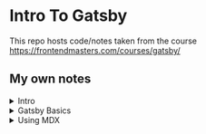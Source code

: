 # Intro To Gatsby

This repo hosts code/notes taken from the course https://frontendmasters.com/courses/gatsby/

## My own notes

<details>
  <summary>Intro</summary>

### Challenges of modern web dev.

- Getting started is overwhelming. There are many different tools that does the same thing.
- The way we manage data is changing. No longer we have to pull data from monolithic cms, where everything comes from a single code base.
- Getting it right is tough. Many subset of web dev can be it's own career.

### Gatsby goal

- To allow devs to quickly build apps/sites.
- Eliminate boilerplate to get started & deploying to prod.

### Content Mesh

- Orchestration layer for taming the content mesh and its many sources of data.
- CMS providers are shifting from monolithic to headless Api.
- Stitches data sources from various apis to form one content mesh layer.
- Plug many services from various providers that do one thing well into an unified graphql api.
- Gatsby is actually serving progressive web apps.
- There are claims that the future of web dev is content mesh.

### Fast Websites by Default

- Gatsby, out of the box, ships with good config defaults for performance / quality of life. (PRPL pattern : https://web.dev/apply-instant-loading-with-prpl/)
- Generates only static assets.
- Assets are optimized and lazy loaded.
- Configs are fully customizable without ejecting the whole thing.

</details>

<details>
  <summary>Gatsby Basics</summary>

### Pages

1. Folder structure for pages should be `src/pages`.
2. Create a file in the `pages` folder and add react component. You should be able to see the page when you navigate to the path of that named file. (ex: `src/about.js`, then go to `http://localhost:8000/about`)
3. Gatsby file system routing is powered by Reach Router. https://reach.tech/router/

### Styling

- Gatsby is flexible in how you want to style your app.
- Vanilla css, css modules, css-in-js? No problem.
- If you need plugins to build your styling solutions properly, you can do it via `gatsby-config.js`. (Optional, more info at https://www.gatsbyjs.com/docs/reference/config-files/gatsby-config/)

### Graphql

- By default, in development, you can access the playground at http://localhost:8000/\_\_\_graphql
- `src/hooks/use-sitemetadata.js` has an example on how you can leverage gatsby utils to build your query and return data from it.
- More info at https://www.gatsbyjs.com/docs/reference/graphql-data-layer/graphql-api/
</details>

<details>
  <summary>Using MDX</summary>

- Allows react components to be in markdown files.
- You can programmatically create pages (like blog posts) using gatsby node api. https://www.gatsbyjs.com/docs/reference/config-files/gatsby-node/#createPages

</details>
